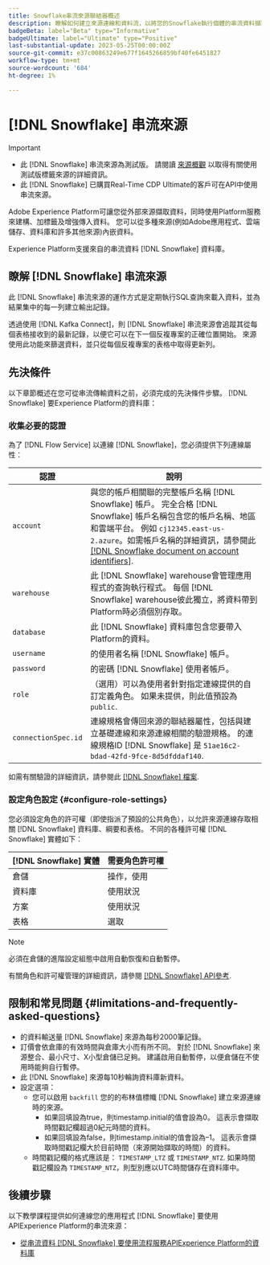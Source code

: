 ```yaml
---
title: Snowflake串流來源聯結器概述
description: 瞭解如何建立來源連線和資料流，以將您的Snowflake執行個體的串流資料擷取到Adobe Experience Platform
badgeBeta: label="Beta" type="Informative"
badgeUltimate: label="Ultimate" type="Positive"
last-substantial-update: 2023-05-25T00:00:00Z
source-git-commit: e37c00863249e677f1645266859bf40fe6451827
workflow-type: tm+mt
source-wordcount: '684'
ht-degree: 1%

---
```


# [!DNL Snowflake] 串流來源

>[!IMPORTANT]
>
>* 此 [!DNL Snowflake] 串流來源為測試版。 請閱讀 [來源概觀](../../home.md#terms-and-conditions) 以取得有關使用測試版標籤來源的詳細資訊。
>* 此 [!DNL Snowflake] 已購買Real-Time CDP Ultimate的客戶可在API中使用串流來源。


Adobe Experience Platform可讓您從外部來源擷取資料，同時使用Platform服務來建構、加標籤及增強傳入資料。 您可以從多種來源(例如Adobe應用程式、雲端儲存、資料庫和許多其他來源)內嵌資料。

Experience Platform支援來自的串流資料 [!DNL Snowflake] 資料庫。

## 瞭解 [!DNL Snowflake] 串流來源

此 [!DNL Snowflake] 串流來源的運作方式是定期執行SQL查詢來載入資料，並為結果集中的每一列建立輸出記錄。

透過使用 [!DNL Kafka Connect]，則 [!DNL Snowflake] 串流來源會追蹤其從每個表格接收到的最新記錄，以便它可以在下一個反複專案的正確位置開始。 來源使用此功能來篩選資料，並只從每個反複專案的表格中取得更新列。

## 先決條件

以下章節概述在您可從串流傳輸資料之前，必須完成的先決條件步驟。 [!DNL Snowflake] 要Experience Platform的資料庫：

### 收集必要的認證

為了 [!DNL Flow Service] 以連線 [!DNL Snowflake]，您必須提供下列連線屬性：

| 認證 | 說明 |
| --- | --- |
| `account` | 與您的帳戶相關聯的完整帳戶名稱 [!DNL Snowflake] 帳戶。 完全合格 [!DNL Snowflake] 帳戶名稱包含您的帳戶名稱、地區和雲端平台。 例如 `cj12345.east-us-2.azure`。如需帳戶名稱的詳細資訊，請參閱此 [[!DNL Snowflake document on account identifiers]](<https://docs.snowflake.com/en/user-guide/admin-account-identifier.html>). |
| `warehouse` | 此 [!DNL Snowflake] warehouse會管理應用程式的查詢執行程式。 每個 [!DNL Snowflake] warehouse彼此獨立，將資料帶到Platform時必須個別存取。 |
| `database` | 此 [!DNL Snowflake] 資料庫包含您要帶入Platform的資料。 |
| `username` | 的使用者名稱 [!DNL Snowflake] 帳戶。 |
| `password` | 的密碼 [!DNL Snowflake] 使用者帳戶。 |
| `role` | （選用）可以為使用者針對指定連線提供的自訂定義角色。 如果未提供，則此值預設為 `public`. |
| `connectionSpec.id` | 連線規格會傳回來源的聯結器屬性，包括與建立基礎連線和來源連線相關的驗證規格。 的連線規格ID [!DNL Snowflake] 是 `51ae16c2-bdad-42fd-9fce-8d5dfddaf140`. |

如需有關驗證的詳細資訊，請參閱此 [[!DNL Snowflake] 檔案](<https://docs.snowflake.com/en/user-guide/key-pair-auth.html>).

### 設定角色設定 {#configure-role-settings}

您必須設定角色的許可權（即使指派了預設的公共角色），以允許來源連線存取相關 [!DNL Snowflake] 資料庫、綱要和表格。 不同的各種許可權 [!DNL Snowflake] 實體如下：

| [!DNL Snowflake] 實體 | 需要角色許可權 |
| --- | --- |
| 倉儲 | 操作，使用 |
| 資料庫 | 使用狀況 |
| 方案 | 使用狀況 |
| 表格 | 選取 |

>[!NOTE]
>
>必須在倉儲的進階設定組態中啟用自動恢復和自動暫停。

有關角色和許可權管理的詳細資訊，請參閱 [[!DNL Snowflake] API參考](<https://docs.snowflake.com/en/sql-reference/sql/grant-privilege>).

## 限制和常見問題 {#limitations-and-frequently-asked-questions}

* 的資料輸送量 [!DNL Snowflake] 來源為每秒2000筆記錄。
* 訂價會依倉庫的有效時間與倉庫大小而有所不同。 對於 [!DNL Snowflake] 來源整合、最小尺寸、X小型倉儲已足夠。 建議啟用自動暫停，以便倉儲在不使用時能夠自行暫停。
* 此 [!DNL Snowflake] 來源每10秒輪詢資料庫新資料。
* 設定選項：
   * 您可以啟用 `backfill` 您的的布林值標幟 [!DNL Snowflake] 建立來源連線時的來源。
      * 如果回填設為true，則timestamp.initial的值會設為0。 這表示會擷取時間戳記欄超過0紀元時間的資料。
      * 如果回填設為false，則timestamp.initial的值會設為–1。 這表示會擷取時間戳記欄大於目前時間（來源開始擷取的時間）的資料。
   * 時間戳記欄的格式應該是： `TIMESTAMP_LTZ` 或 `TIMESTAMP_NTZ`. 如果時間戳記欄設為 `TIMESTAMP_NTZ`，則型別應以UTC時間儲存在資料庫中。

## 後續步驟

以下教學課程提供如何連線您的應用程式 [!DNL Snowflake] 要使用APIExperience Platform的串流來源：

* [從串流資料 [!DNL Snowflake] 要使用流程服務APIExperience Platform的資料庫](../../tutorials/api/create/databases/snowflake-streaming.md)

